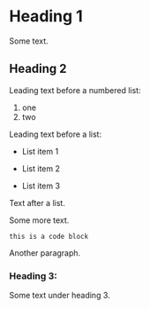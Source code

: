 # Heading 1
Some text.
## Heading 2

Leading text before a numbered list:
1. one
2. two

Leading text before a list:
- List item 1
* List item 2
+ List item 3

Text after a list.

Some more text.
```
this is a code block
```
Another paragraph.

### Heading 3:

Some text under heading 3.